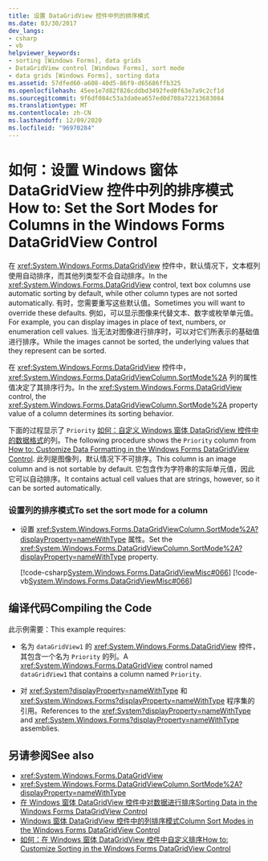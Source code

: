 ```yaml
---
title: 设置 DataGridView 控件中列的排序模式
ms.date: 03/30/2017
dev_langs:
- csharp
- vb
helpviewer_keywords:
- sorting [Windows Forms], data grids
- DataGridView control [Windows Forms], sort mode
- data grids [Windows Forms], sorting data
ms.assetid: 57dfed60-a608-40d5-86f9-d65686ffb325
ms.openlocfilehash: 45ee1e7d82f826cddbd3492fed0f63e7a9c2cf1d
ms.sourcegitcommit: 9f6df084c53a3da0ea657ed0d708a72213683084
ms.translationtype: MT
ms.contentlocale: zh-CN
ms.lasthandoff: 12/09/2020
ms.locfileid: "96970284"
---
```

# <a name="how-to-set-the-sort-modes-for-columns-in-the-windows-forms-datagridview-control"></a><span data-ttu-id="01cee-102">如何：设置 Windows 窗体 DataGridView 控件中列的排序模式</span><span class="sxs-lookup"><span data-stu-id="01cee-102">How to: Set the Sort Modes for Columns in the Windows Forms DataGridView Control</span></span>
<span data-ttu-id="01cee-103">在 <xref:System.Windows.Forms.DataGridView> 控件中，默认情况下，文本框列使用自动排序，而其他列类型不会自动排序。</span><span class="sxs-lookup"><span data-stu-id="01cee-103">In the <xref:System.Windows.Forms.DataGridView> control, text box columns use automatic sorting by default, while other column types are not sorted automatically.</span></span> <span data-ttu-id="01cee-104">有时，您需要重写这些默认值。</span><span class="sxs-lookup"><span data-stu-id="01cee-104">Sometimes you will want to override these defaults.</span></span> <span data-ttu-id="01cee-105">例如，可以显示图像来代替文本、数字或枚举单元值。</span><span class="sxs-lookup"><span data-stu-id="01cee-105">For example, you can display images in place of text, numbers, or enumeration cell values.</span></span> <span data-ttu-id="01cee-106">当无法对图像进行排序时，可以对它们所表示的基础值进行排序。</span><span class="sxs-lookup"><span data-stu-id="01cee-106">While the images cannot be sorted, the underlying values that they represent can be sorted.</span></span>  
  
 <span data-ttu-id="01cee-107">在 <xref:System.Windows.Forms.DataGridView> 控件中， <xref:System.Windows.Forms.DataGridViewColumn.SortMode%2A> 列的属性值决定了其排序行为。</span><span class="sxs-lookup"><span data-stu-id="01cee-107">In the <xref:System.Windows.Forms.DataGridView> control, the <xref:System.Windows.Forms.DataGridViewColumn.SortMode%2A> property value of a column determines its sorting behavior.</span></span>  
  
 <span data-ttu-id="01cee-108">下面的过程显示了 `Priority` [如何：自定义 Windows 窗体 DataGridView 控件中的数据格式](how-to-customize-data-formatting-in-the-windows-forms-datagridview-control.md)的列。</span><span class="sxs-lookup"><span data-stu-id="01cee-108">The following procedure shows the `Priority` column from [How to: Customize Data Formatting in the Windows Forms DataGridView Control](how-to-customize-data-formatting-in-the-windows-forms-datagridview-control.md).</span></span> <span data-ttu-id="01cee-109">此列是图像列，默认情况下不可排序。</span><span class="sxs-lookup"><span data-stu-id="01cee-109">This column is an image column and is not sortable by default.</span></span> <span data-ttu-id="01cee-110">它包含作为字符串的实际单元值，因此它可以自动排序。</span><span class="sxs-lookup"><span data-stu-id="01cee-110">It contains actual cell values that are strings, however, so it can be sorted automatically.</span></span>  
  
### <a name="to-set-the-sort-mode-for-a-column"></a><span data-ttu-id="01cee-111">设置列的排序模式</span><span class="sxs-lookup"><span data-stu-id="01cee-111">To set the sort mode for a column</span></span>  
  
- <span data-ttu-id="01cee-112">设置 <xref:System.Windows.Forms.DataGridViewColumn.SortMode%2A?displayProperty=nameWithType> 属性。</span><span class="sxs-lookup"><span data-stu-id="01cee-112">Set the <xref:System.Windows.Forms.DataGridViewColumn.SortMode%2A?displayProperty=nameWithType> property.</span></span>  
  
     [!code-csharp[System.Windows.Forms.DataGridViewMisc#066](~/samples/snippets/csharp/VS_Snippets_Winforms/System.Windows.Forms.DataGridViewMisc/CS/datagridviewmisc.cs#066)]
     [!code-vb[System.Windows.Forms.DataGridViewMisc#066](~/samples/snippets/visualbasic/VS_Snippets_Winforms/System.Windows.Forms.DataGridViewMisc/VB/datagridviewmisc.vb#066)]  
  
## <a name="compiling-the-code"></a><span data-ttu-id="01cee-113">编译代码</span><span class="sxs-lookup"><span data-stu-id="01cee-113">Compiling the Code</span></span>  
 <span data-ttu-id="01cee-114">此示例需要：</span><span class="sxs-lookup"><span data-stu-id="01cee-114">This example requires:</span></span>  
  
- <span data-ttu-id="01cee-115">名为 `dataGridView1` 的 <xref:System.Windows.Forms.DataGridView> 控件，其包含一个名为 `Priority` 的列。</span><span class="sxs-lookup"><span data-stu-id="01cee-115">A <xref:System.Windows.Forms.DataGridView> control named `dataGridView1` that contains a column named `Priority`.</span></span>  
  
- <span data-ttu-id="01cee-116">对 <xref:System?displayProperty=nameWithType> 和 <xref:System.Windows.Forms?displayProperty=nameWithType> 程序集的引用。</span><span class="sxs-lookup"><span data-stu-id="01cee-116">References to the <xref:System?displayProperty=nameWithType> and <xref:System.Windows.Forms?displayProperty=nameWithType> assemblies.</span></span>  
  
## <a name="see-also"></a><span data-ttu-id="01cee-117">另请参阅</span><span class="sxs-lookup"><span data-stu-id="01cee-117">See also</span></span>

- <xref:System.Windows.Forms.DataGridView>
- <xref:System.Windows.Forms.DataGridViewColumn.SortMode%2A?displayProperty=nameWithType>
- [<span data-ttu-id="01cee-118">在 Windows 窗体 DataGridView 控件中对数据进行排序</span><span class="sxs-lookup"><span data-stu-id="01cee-118">Sorting Data in the Windows Forms DataGridView Control</span></span>](sorting-data-in-the-windows-forms-datagridview-control.md)
- [<span data-ttu-id="01cee-119">Windows 窗体 DataGridView 控件中的列排序模式</span><span class="sxs-lookup"><span data-stu-id="01cee-119">Column Sort Modes in the Windows Forms DataGridView Control</span></span>](column-sort-modes-in-the-windows-forms-datagridview-control.md)
- [<span data-ttu-id="01cee-120">如何：在 Windows 窗体 DataGridView 控件中自定义排序</span><span class="sxs-lookup"><span data-stu-id="01cee-120">How to: Customize Sorting in the Windows Forms DataGridView Control</span></span>](how-to-customize-sorting-in-the-windows-forms-datagridview-control.md)
